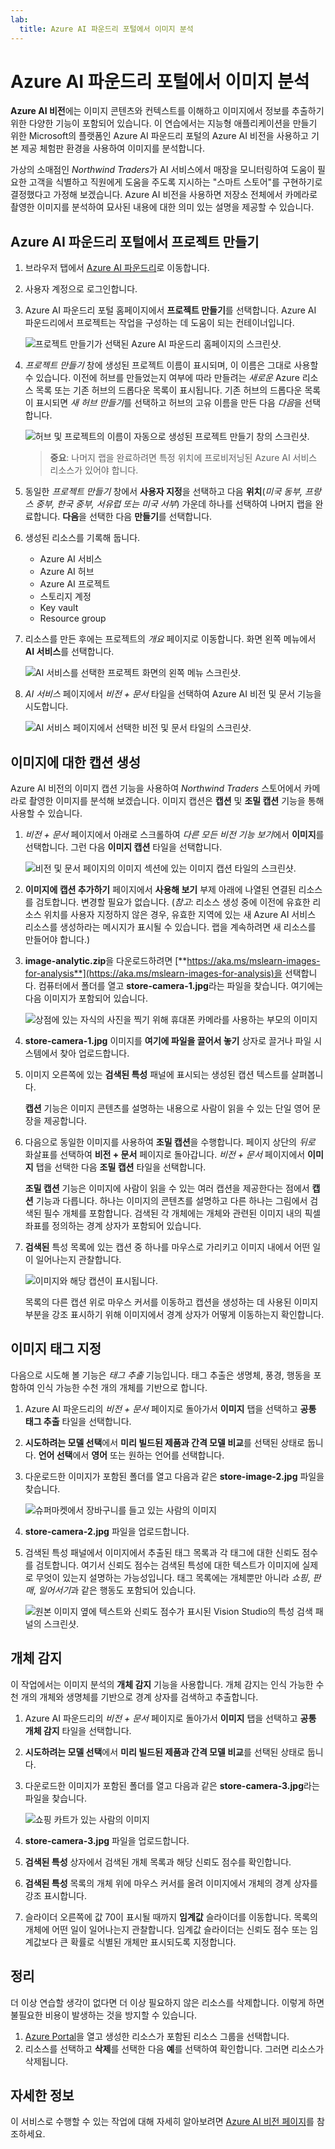 ```yaml
---
lab:
  title: Azure AI 파운드리 포털에서 이미지 분석
---
```


# Azure AI 파운드리 포털에서 이미지 분석

**Azure AI 비전**에는 이미지 콘텐츠와 컨텍스트를 이해하고 이미지에서 정보를 추출하기 위한 다양한 기능이 포함되어 있습니다. 이 연습에서는 지능형 애플리케이션을 만들기 위한 Microsoft의 플랫폼인 Azure AI 파운드리 포털의 Azure AI 비전을 사용하고 기본 제공 체험판 환경을 사용하여 이미지를 분석합니다. 

가상의 소매점인 *Northwind Traders*가 AI 서비스에서 매장을 모니터링하여 도움이 필요한 고객을 식별하고 직원에게 도움을 주도록 지시하는 "스마트 스토어"를 구현하기로 결정했다고 가정해 보겠습니다. Azure AI 비전을 사용하면 저장소 전체에서 카메라로 촬영한 이미지를 분석하여 묘사된 내용에 대한 의미 있는 설명을 제공할 수 있습니다.

## Azure AI 파운드리 포털에서 프로젝트 만들기

1. 브라우저 탭에서 [Azure AI 파운드리](https://ai.azure.com?azure-portal=true)로 이동합니다.

1. 사용자 계정으로 로그인합니다. 

1. Azure AI 파운드리 포털 홈페이지에서 **프로젝트 만들기**를 선택합니다. Azure AI 파운드리에서 프로젝트는 작업을 구성하는 데 도움이 되는 컨테이너입니다.  

    ![프로젝트 만들기가 선택된 Azure AI 파운드리 홈페이지의 스크린샷.](./media/azure-ai-foundry-home-page.png)

1. *프로젝트 만들기* 창에 생성된 프로젝트 이름이 표시되며, 이 이름은 그대로 사용할 수 있습니다. 이전에 허브를 만들었는지 여부에 따라 만들려는 *새로운* Azure 리소스 목록 또는 기존 허브의 드롭다운 목록이 표시됩니다. 기존 허브의 드롭다운 목록이 표시되면 *새 허브 만들기*를 선택하고 허브의 고유 이름을 만든 다음 *다음*을 선택합니다.  
 
    ![허브 및 프로젝트의 이름이 자동으로 생성된 프로젝트 만들기 창의 스크린샷.](./media/azure-ai-foundry-create-project.png)

    > **중요**: 나머지 랩을 완료하려면 특정 위치에 프로비저닝된 Azure AI 서비스 리소스가 있어야 합니다.

1. 동일한 *프로젝트 만들기* 창에서 **사용자 지정**을 선택하고 다음 **위치**(*미국 동부, 프랑스 중부, 한국 중부, 서유럽 또는 미국 서부*) 가운데 하나를 선택하여 나머지 랩을 완료합니다. **다음**을 선택한 다음 **만들기**를 선택합니다. 

1. 생성된 리소스를 기록해 둡니다. 
    - Azure AI 서비스
    - Azure AI 허브
    - Azure AI 프로젝트
    - 스토리지 계정
    - Key vault
    - Resource group  
 
1. 리소스를 만든 후에는 프로젝트의 *개요* 페이지로 이동합니다. 화면 왼쪽 메뉴에서 **AI 서비스**를 선택합니다.
 
    ![AI 서비스를 선택한 프로젝트 화면의 왼쪽 메뉴 스크린샷.](./media/azure-ai-foundry-ai-services.png)  

1. *AI 서비스* 페이지에서 *비전 + 문서* 타일을 선택하여 Azure AI 비전 및 문서 기능을 시도합니다.

    ![AI 서비스 페이지에서 선택한 비전 및 문서 타일의 스크린샷.](./media/vision-document-tile.png)

## 이미지에 대한 캡션 생성

Azure AI 비전의 이미지 캡션 기능을 사용하여 *Northwind Traders* 스토어에서 카메라로 촬영한 이미지를 분석해 보겠습니다. 이미지 캡션은 **캡션** 및 **조밀 캡션** 기능을 통해 사용할 수 있습니다.

1. *비전 + 문서* 페이지에서 아래로 스크롤하여 *다른 모든 비전 기능 보기*에서 **이미지**를 선택합니다. 그런 다음 **이미지 캡션** 타일을 선택합니다.

    ![비전 및 문서 페이지의 이미지 섹션에 있는 이미지 캡션 타일의 스크린샷.](./media/vision-image-captioning-tile.png)

1. **이미지에 캡션 추가하기** 페이지에서 **사용해 보기** 부제 아래에 나열된 연결된 리소스를 검토합니다. 변경할 필요가 없습니다. (*참고*: 리소스 생성 중에 이전에 유효한 리소스 위치를 사용자 지정하지 않은 경우, 유효한 지역에 있는 새 Azure AI 서비스 리소스를 생성하라는 메시지가 표시될 수 있습니다. 랩을 계속하려면 새 리소스를 만들어야 합니다.)  

1. **image-analytic.zip**을 다운로드하려면 [**https://aka.ms/mslearn-images-for-analysis**](https://aka.ms/mslearn-images-for-analysis)을 선택합니다. 컴퓨터에서 폴더를 열고 **store-camera-1.jpg**라는 파일을 찾습니다. 여기에는 다음 이미지가 포함되어 있습니다.

    ![상점에 있는 자식의 사진을 찍기 위해 휴대폰 카메라를 사용하는 부모의 이미지](./media/analyze-images-vision/store-camera-1.jpg)

1. **store-camera-1.jpg** 이미지를 **여기에 파일을 끌어서 놓기** 상자로 끌거나 파일 시스템에서 찾아 업로드합니다.

1. 이미지 오른쪽에 있는 **검색된 특성** 패널에 표시되는 생성된 캡션 텍스트를 살펴봅니다.

    **캡션** 기능은 이미지 콘텐츠를 설명하는 내용으로 사람이 읽을 수 있는 단일 영어 문장을 제공합니다.

1. 다음으로 동일한 이미지를 사용하여 **조밀 캡션**을 수행합니다. 페이지 상단의 *뒤로* 화살표를 선택하여 **비전 + 문서** 페이지로 돌아갑니다. *비전 + 문서* 페이지에서 **이미지** 탭을 선택한 다음 **조밀 캡션** 타일을 선택합니다.

    **조밀 캡션** 기능은 이미지에 사람이 읽을 수 있는 여러 캡션을 제공한다는 점에서 **캡션** 기능과 다릅니다. 하나는 이미지의 콘텐츠를 설명하고 다른 하나는 그림에서 검색된 필수 개체를 포함합니다. 검색된 각 개체에는 개체와 관련된 이미지 내의 픽셀 좌표를 정의하는 경계 상자가 포함되어 있습니다.

1. **검색된** 특성 목록에 있는 캡션 중 하나를 마우스로 가리키고 이미지 내에서 어떤 일이 일어나는지 관찰합니다.

    ![이미지와 해당 캡션이 표시됩니다.](./media/analyze-images-vision/dense-captioning.png)

    목록의 다른 캡션 위로 마우스 커서를 이동하고 캡션을 생성하는 데 사용된 이미지 부분을 강조 표시하기 위해 이미지에서 경계 상자가 어떻게 이동하는지 확인합니다.

## 이미지 태그 지정 

다음으로 시도해 볼 기능은 *태그 추출* 기능입니다. 태그 추출은 생명체, 풍경, 행동을 포함하여 인식 가능한 수천 개의 개체를 기반으로 합니다.

1. Azure AI 파운드리의 *비전 + 문서* 페이지로 돌아가서 **이미지** 탭을 선택하고 **공통 태그 추출** 타일을 선택합니다.

2. **시도하려는 모델 선택**에서 **미리 빌드된 제품과 간격 모델 비교**를 선택된 상태로 둡니다. **언어 선택**에서 **영어** 또는 원하는 언어를 선택합니다.

3. 다운로드한 이미지가 포함된 폴더를 열고 다음과 같은 **store-image-2.jpg** 파일을 찾습니다.

    ![슈퍼마켓에서 장바구니를 들고 있는 사람의 이미지](./media/analyze-images-vision/store-camera-2.jpg)

4. **store-camera-2.jpg** 파일을 업로드합니다.

5. 검색된 특성 패널에서 이미지에서 추출된 태그 목록과 각 태그에 대한 신뢰도 점수를 검토합니다. 여기서 신뢰도 점수는 검색된 특성에 대한 텍스트가 이미지에 실제로 무엇이 있는지 설명하는 가능성입니다. 태그 목록에는 개체뿐만 아니라 *쇼핑*, *판매*, *일어서기*과 같은 행동도 포함되어 있습니다.

    ![원본 이미지 옆에 텍스트와 신뢰도 점수가 표시된 Vision Studio의 특성 검색 패널의 스크린샷.](./media/analyze-images-vision/detect-attributes.png)

## 개체 감지

이 작업에서는 이미지 분석의 **개체 감지** 기능을 사용합니다. 개체 감지는 인식 가능한 수천 개의 개체와 생명체를 기반으로 경계 상자를 검색하고 추출합니다.

1. Azure AI 파운드리의 *비전 + 문서* 페이지로 돌아가서 **이미지** 탭을 선택하고 **공통 개체 감지** 타일을 선택합니다.

1. **시도하려는 모델 선택**에서 **미리 빌드된 제품과 간격 모델 비교**를 선택된 상태로 둡니다.

1. 다운로드한 이미지가 포함된 폴더를 열고 다음과 같은 **store-camera-3.jpg**라는 파일을 찾습니다.

    ![쇼핑 카트가 있는 사람의 이미지](./media/analyze-images-vision/store-camera-3.jpg)

1. **store-camera-3.jpg** 파일을 업로드합니다.

1. **검색된 특성** 상자에서 검색된 개체 목록과 해당 신뢰도 점수를 확인합니다.

1. **검색된 특성** 목록의 개체 위에 마우스 커서를 올려 이미지에서 개체의 경계 상자를 강조 표시합니다.

1. 슬라이더 오른쪽에 값 70이 표시될 때까지 **임계값** 슬라이더를 이동합니다. 목록의 개체에 어떤 일이 일어나는지 관찰합니다. 임계값 슬라이더는 신뢰도 점수 또는 임계값보다 큰 확률로 식별된 개체만 표시되도록 지정합니다.

## 정리

더 이상 연습할 생각이 없다면 더 이상 필요하지 않은 리소스를 삭제합니다. 이렇게 하면 불필요한 비용이 발생하는 것을 방지할 수 있습니다.

1.  [Azure Portal]( https://portal.azure.com)을 열고 생성한 리소스가 포함된 리소스 그룹을 선택합니다. 
1.  리소스를 선택하고 **삭제**를 선택한 다음 **예**를 선택하여 확인합니다. 그러면 리소스가 삭제됩니다.

## 자세한 정보

이 서비스로 수행할 수 있는 작업에 대해 자세히 알아보려면 [Azure AI 비전 페이지](https://learn.microsoft.com/azure/ai-services/computer-vision/overview)를 참조하세요.
